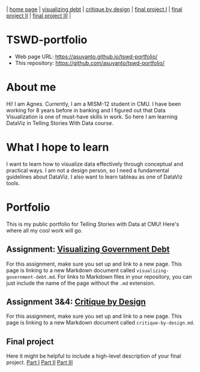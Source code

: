| [home page](https://asuyanto.github.io/tswd-portfolio/) | [visualizing debt](visualizing-government-debt) | [critique by design](critique-by-design) | [final project I](final-project-part-one) | [final project II](final-project-part-two) | [final project III](final-project-part-three) |

# TSWD-portfolio
- Web page URL: https://asuyanto.github.io/tswd-portfolio/
- This repository: https://github.com/asuyanto/tswd-portfolio/

# About me
Hi!  I am Agnes. Currently, I am a MISM-12 student in CMU. I have been working for 8 years before in banking and I figured out that Data Visualization is one of must-have skills in work. So here I am learning DataViz in Telling Stories With Data course.

# What I hope to learn
I want to learn how to visualize data effectively through conceptual and practical ways. I am not a design person, so I need a fundamental guidelines about DataViz. I also want to learn tableau as one of DataViz tools.

# Portfolio
This is my public portfolio for Telling Stories with Data at CMU!  Here's where all my cool work will go.

## Assignment: [Visualizing Government Debt](visualizing-government-debt)
For this assignment, make sure you set up and link to a new page.  This page is linking to a new Markdown document called `visualizing-government-debt.md`.  For links to Markdown files in your repository, you can just include the name of the page without the `.md` extension. 

## Assignment 3&4: [Critique by Design](critique-by-design)
For this assignment, make sure you set up and link to a new page.  This page is linking to a new Markdown document called `critique-by-design.md`.  

## Final project
Here it might be helpful to include a high-level description of your final project. 
[Part I](final-project-part-one)
[Part II](final-project-part-two)
[Part III](final-project-part-three)
